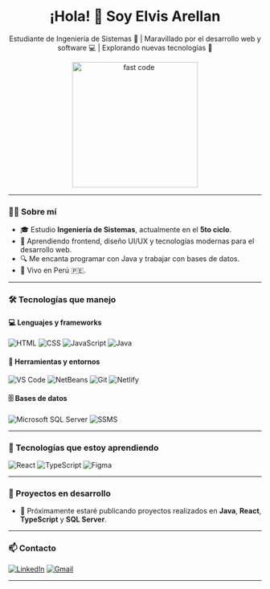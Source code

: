 <h1 align="center">¡Hola! 👋 Soy Elvis Arellan</h1>
<p align="center">
  Estudiante de Ingeniería de Sistemas 📘 | Maravillado por el desarrollo web y software 💻 | Explorando nuevas tecnologías 🚀
</p>

<p align="center">
<img src="https://media.giphy.com/media/ZVik7pBtu9dNS/giphy.gif" width="250" alt="fast code">
</p>

---
### 👨‍🎓 Sobre mí

- 🎓 Estudio **Ingeniería de Sistemas**, actualmente en el **5to ciclo**.
- 🌱 Aprendiendo frontend, diseño UI/UX y tecnologías modernas para el desarrollo web.
- 🔍 Me encanta programar con Java y trabajar con bases de datos.
- 📍 Vivo en Perú 🇵🇪.

---

### 🛠️ Tecnologías que manejo

#### 💻 Lenguajes y frameworks
![HTML](https://img.shields.io/badge/HTML5-E34F26?style=flat&logo=html5&logoColor=white)
![CSS](https://img.shields.io/badge/CSS3-1572B6?style=flat&logo=css3&logoColor=white)
![JavaScript](https://img.shields.io/badge/JavaScript-F7DF1E?style=flat&logo=javascript&logoColor=black)
![Java](https://img.shields.io/badge/Java-007396?style=flat&logo=java&logoColor=white)

#### 🧰 Herramientas y entornos
![VS Code](https://img.shields.io/badge/VS%20Code-007ACC?style=flat&logo=visual-studio-code&logoColor=white)
![NetBeans](https://img.shields.io/badge/NetBeans-1B6AC6?style=flat&logo=apache-netbeans-ide&logoColor=white)
![Git](https://img.shields.io/badge/Git-F05032?style=flat&logo=git&logoColor=white)
![Netlify](https://img.shields.io/badge/Netlify-00C7B7?style=flat&logo=netlify&logoColor=white)

#### 🗄️ Bases de datos
![Microsoft SQL Server](https://img.shields.io/badge/SQL_Server-CC2927?style=flat&logo=microsoft-sql-server&logoColor=white)
![SSMS](https://img.shields.io/badge/SSMS-CC2927?style=flat&logo=microsoft-sql-server&logoColor=white)

---

### 🚀 Tecnologías que estoy aprendiendo

![React](https://img.shields.io/badge/React-20232A?style=flat&logo=react&logoColor=61DAFB)
![TypeScript](https://img.shields.io/badge/TypeScript-3178C6?style=flat&logo=typescript&logoColor=white)
![Figma](https://img.shields.io/badge/Figma-F24E1E?style=flat&logo=figma&logoColor=white)

---

### 🌟 Proyectos en desarrollo

- 💼 Próximamente estaré publicando proyectos realizados en **Java**, **React**, **TypeScript** y **SQL Server**.

---

### 📫 Contacto

[![LinkedIn](https://img.shields.io/badge/LinkedIn-blue?style=flat&logo=linkedin&logoColor=white)](https://www.linkedin.com/in/elvis-arellan/)
[![Gmail](https://img.shields.io/badge/Gmail-red?style=flat&logo=gmail&logoColor=white)](mailto:lbis8.tech@gmail.com)


---

